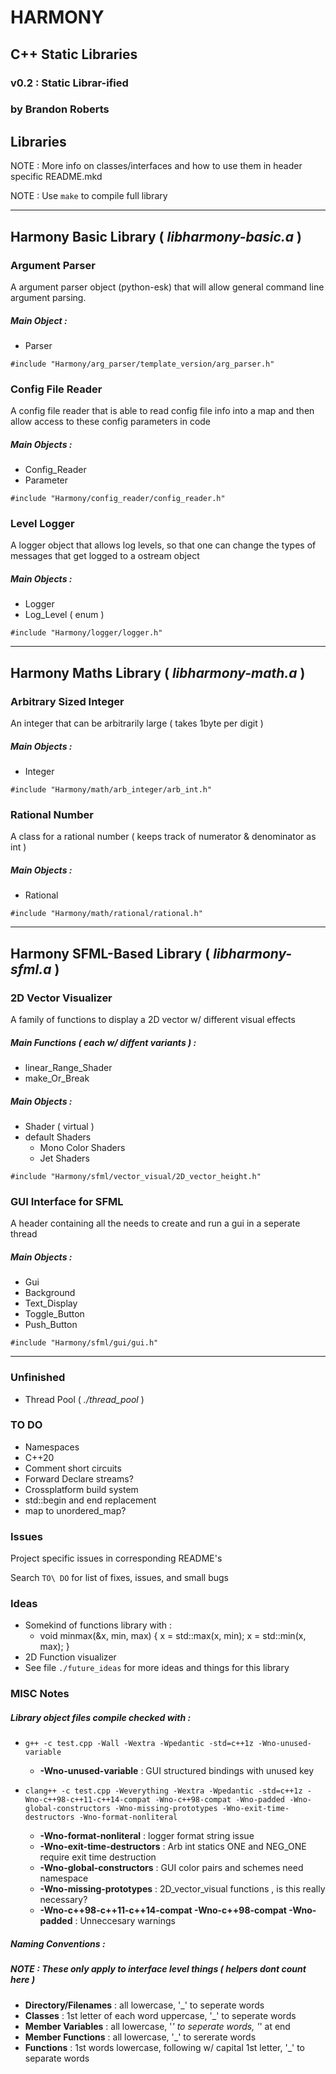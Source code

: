 # HARMONY
## C++ Static Libraries
### v0.2 : Static Librar-ified
### by Brandon Roberts


## **Libraries**

NOTE : More info on classes/interfaces and how to use them in header specific README.mkd

NOTE : Use `make` to compile full library

---

## Harmony Basic Library ( *libharmony-basic.a* )


### Argument Parser
A argument parser object (python-esk) that will allow general command line argument parsing.

##### Main Object :
* Parser

`#include "Harmony/arg_parser/template_version/arg_parser.h"`


### Config File Reader
A config file reader that is able to read config file info into a map and then allow access to these config parameters in code

##### Main Objects :
* Config_Reader
* Parameter

`#include "Harmony/config_reader/config_reader.h"`


### Level Logger
A logger object that allows log levels, so that one can change the types of messages that get logged to a ostream object

##### Main Objects :
* Logger
* Log_Level ( enum )

`#include "Harmony/logger/logger.h"`


---

## Harmony Maths Library ( *libharmony-math.a* ) 

### Arbitrary Sized Integer
An integer that can be arbitrarily large ( takes 1byte per digit )

##### Main Objects :
* Integer


`#include "Harmony/math/arb_integer/arb_int.h"`

### Rational Number
A class for a rational number ( keeps track of numerator & denominator as int )

##### Main Objects :
* Rational

`#include "Harmony/math/rational/rational.h"`


---

## Harmony SFML-Based Library ( *libharmony-sfml.a* )

### 2D Vector Visualizer
A family of functions to display a 2D vector w/ different visual effects

##### Main Functions ( each w/ diffent variants ) :
* linear\_Range\_Shader
* make\_Or\_Break

##### Main Objects :
* Shader ( virtual )
* default Shaders
  * Mono Color Shaders
  * Jet Shaders

`#include "Harmony/sfml/vector_visual/2D_vector_height.h"`


### GUI Interface for SFML
A header containing all the needs to create and run a gui in a seperate thread

##### Main Objects :
* Gui
* Background
* Text_Display
* Toggle_Button
* Push_Button
  
`#include "Harmony/sfml/gui/gui.h"`

---

### Unfinished
* Thread Pool ( *./thread_pool* )


### TO DO
* Namespaces
* C++20
* Comment short circuits
* Forward Declare streams?
* Crossplatform build system
* std::begin and end replacement
* map to unordered_map?


### Issues
Project specific issues in corresponding README's

Search `TO\ DO` for list of fixes, issues, and small bugs


### Ideas
* Somekind of functions library with :
  * void minmax(&x, min, max) { x = std::max(x, min); x = std::min(x, max); }
* 2D Function visualizer
* See file `./future_ideas` for more ideas and things for this library

### MISC Notes
##### Library object files compile checked with :
* `g++ -c test.cpp -Wall -Wextra -Wpedantic -std=c++1z -Wno-unused-variable`
  * **-Wno-unused-variable** : GUI structured bindings with unused key

* `clang++ -c test.cpp -Weverything -Wextra -Wpedantic -std=c++1z -Wno-c++98-c++11-c++14-compat -Wno-c++98-compat -Wno-padded -Wno-global-constructors -Wno-missing-prototypes -Wno-exit-time-destructors -Wno-format-nonliteral`
  * **-Wno-format-nonliteral** : logger format string issue
  * **-Wno-exit-time-destructors** : Arb int statics ONE and NEG_ONE require exit time destruction
  * **-Wno-global-constructors** : GUI color pairs and schemes need namespace
  * **-Wno-missing-prototypes** : 2D\_vector\_visual functions , is this really necessary?
  * **-Wno-c++98-c++11-c++14-compat -Wno-c++98-compat -Wno-padded** : Unneccesary warnings

##### Naming Conventions :
##### *NOTE : These only apply to interface level things ( helpers dont count here )*
* **Directory/Filenames** : all lowercase, '_' to seperate words
* **Classes** : 1st letter of each word uppercase, '_' to seperate words
* **Member Variables** : all lowercase, '_' to seperate words, '_' at end
* **Member Functions** : all lowercase, '_' to sererate words
* **Functions** : 1st words lowercase, following w/ capital 1st letter, '_' to separate words
